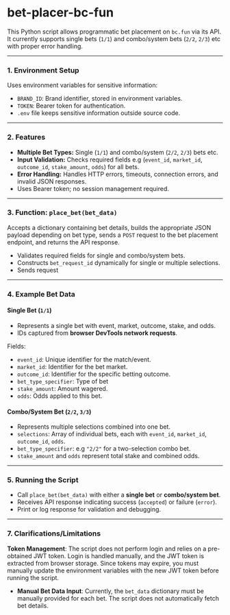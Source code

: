# bet-placer-bc-fun

This Python script allows programmatic bet placement on `bc.fun` via its API. It currently supports single bets (`1/1`) and combo/system bets (`2/2`, `2/3`) etc with proper error handling.

---

### 1. Environment Setup

Uses environment variables for sensitive information:

- `BRAND_ID`: Brand identifier, stored in environment variables.  
- `TOKEN`: Bearer token for authentication.  
- `.env` file keeps sensitive information outside source code.  

---

### 2. Features

- **Multiple Bet Types:** Single (`1/1`) and combo/system (`2/2`, `2/3`) bets etc.
- **Input Validation:** Checks required fields e.g (`event_id`, `market_id`, `outcome_id`, `stake_amount`, `odds`) for all bets.  
- **Error Handling:** Handles HTTP errors, timeouts, connection errors, and invalid JSON responses.  
- Uses Bearer token; no session management required.  

---

### 3. Function: `place_bet(bet_data)`

Accepts a dictionary containing bet details, builds the appropriate JSON payload depending on bet type, sends a `POST` request to the bet placement endpoint, and returns the API response.

- Validates required fields for single and combo/system bets.  
- Constructs `bet_request_id` dynamically for single or multiple selections.  
- Sends request 

---

### 4. Example Bet Data

#### Single Bet (`1/1`)

- Represents a single bet with event, market, outcome, stake, and odds.
- IDs captured from **browser DevTools network requests**.

Fields:

- `event_id`: Unique identifier for the match/event.  
- `market_id`: Identifier for the bet market.  
- `outcome_id`: Identifier for the specific betting outcome.  
- `bet_type_specifier`: Type of bet
- `stake_amount`: Amount wagered.  
- `odds`: Odds applied to this bet.

#### Combo/System Bet (`2/2`, `3/3`)

- Represents multiple selections combined into one bet.  
- `selections`: Array of individual bets, each with `event_id`, `market_id`, `outcome_id`, `odds`.  
- `bet_type_specifier`: e.g `"2/2"` for a two-selection combo bet.  
- `stake_amount` and `odds` represent total stake and combined odds.  

---

### 5. Running the Script

- Call `place_bet(bet_data)` with either a **single bet** or **combo/system bet**.  
- Receives API response indicating success (`accepted`) or failure (`error`).  
- Print or log response for validation and debugging.  

---


### 7. Clarifications/Limitations
**Token Management**: The script does not perform login and relies on a pre-obtained JWT token. Login is handled manually, and the JWT token is extracted from browser storage. Since tokens may expire, you must manually update the environment variables with the new JWT token before running the script.

- **Manual Bet Data Input**: Currently, the `bet_data` dictionary must be manually provided for each bet. The script does not automatically fetch bet details.



